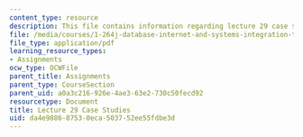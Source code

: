 ```yaml
---
content_type: resource
description: This file contains information regarding lecture 29 case studies.
file: /media/courses/1-264j-database-internet-and-systems-integration-technologies-fall-2013/da4e988687530eca503752ee55fdbe3d_MIT1_264JF13_L29_case.pdf
file_type: application/pdf
learning_resource_types:
- Assignments
ocw_type: OCWFile
parent_title: Assignments
parent_type: CourseSection
parent_uid: a0a3c216-926e-4ae3-63e2-730c50fecd92
resourcetype: Document
title: Lecture 29 Case Studies
uid: da4e9886-8753-0eca-5037-52ee55fdbe3d
---
```

